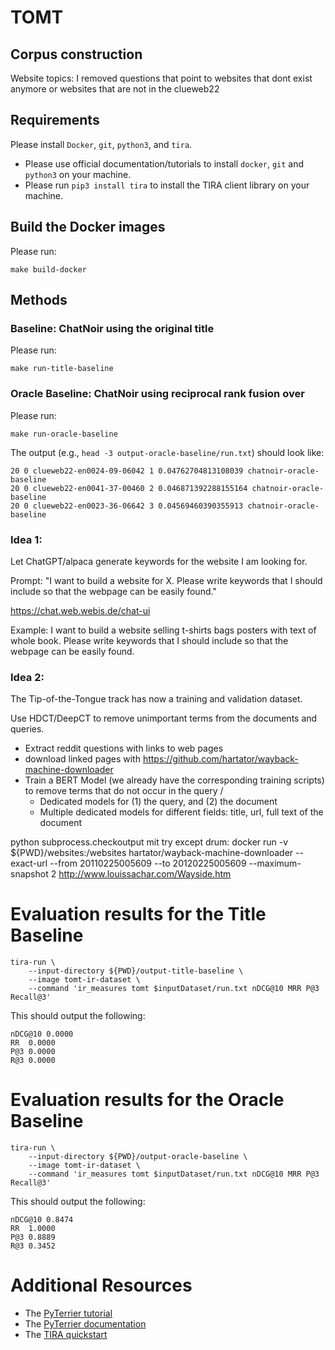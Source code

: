 # TOMT


## Corpus construction

Website topics: I removed questions that point to websites that dont exist anymore or websites that are not in the clueweb22

## Requirements

Please install `Docker`, `git`, `python3`, and `tira`.

- Please use official documentation/tutorials to install `docker`, `git` and `python3` on your machine.
- Please run `pip3 install tira` to install the TIRA client library on your machine.

## Build the Docker images

Please run:

```
make build-docker
```

## Methods

### Baseline: ChatNoir using the original title

Please run:

```
make run-title-baseline
```

### Oracle Baseline: ChatNoir using reciprocal rank fusion over 

Please run:

```
make run-oracle-baseline
```

The output (e.g., `head -3 output-oracle-baseline/run.txt`) should look like:

```
20 0 clueweb22-en0024-09-06042 1 0.04762704813108039 chatnoir-oracle-baseline
20 0 clueweb22-en0041-37-00460 2 0.046871392288155164 chatnoir-oracle-baseline
20 0 clueweb22-en0023-36-06642 3 0.04569460390355913 chatnoir-oracle-baseline
```

### Idea 1:

Let ChatGPT/alpaca generate keywords for the website I am looking for.

Prompt: "I want to build a website for X. Please write keywords that I should include so that the webpage can be easily found."


https://chat.web.webis.de/chat-ui

Example:
I want to build a website selling t-shirts bags posters with text of whole book. Please write keywords that I should include so that the webpage can be easily found.


### Idea 2:

The Tip-of-the-Tongue track has now a training and validation dataset.

Use HDCT/DeepCT to remove unimportant terms from the documents and queries.

- Extract reddit questions with links to web pages
- download linked pages with https://github.com/hartator/wayback-machine-downloader
- Train a BERT Model (we already have the corresponding training scripts) to remove terms that do not occur in the query /
  - Dedicated models for (1) the query, and (2) the document
  - Multiple dedicated models for different fields: title, url, full text of the document

python subprocess.checkoutput mit try except drum:
docker run -v ${PWD}/websites:/websites hartator/wayback-machine-downloader --exact-url --from 20110225005609 --to 20120225005609 --maximum-snapshot 2 http://www.louissachar.com/Wayside.htm

# Evaluation results for the Title Baseline

```
tira-run \
    --input-directory ${PWD}/output-title-baseline \
    --image tomt-ir-dataset \
    --command 'ir_measures tomt $inputDataset/run.txt nDCG@10 MRR P@3 Recall@3'
```

This should output the following:

```
nDCG@10	0.0000
RR	0.0000
P@3	0.0000
R@3	0.0000
```

# Evaluation results for the Oracle Baseline

```
tira-run \
    --input-directory ${PWD}/output-oracle-baseline \
    --image tomt-ir-dataset \
    --command 'ir_measures tomt $inputDataset/run.txt nDCG@10 MRR P@3 Recall@3'
```

This should output the following:

```
nDCG@10	0.8474
RR	1.0000
P@3	0.8889
R@3	0.3452
```


# Additional Resources

- The [PyTerrier tutorial](https://github.com/terrier-org/ecir2021tutorial)
- The [PyTerrier documentation](https://pyterrier.readthedocs.io/en/latest/)
- The [TIRA quickstart](https://github.com/tira-io/ir-experiment-platform/tree/main/tira-ir-starters)


